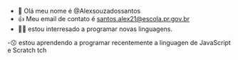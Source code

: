 - 👋 Olá meu nome é @Alexsouzadossantos
- 👍 Meu email de contato é santos.alex21@escola.pr.gov.br
- &#128582;&#8205;&#9794;&#65039; estou interresado a programar novas linguagens.
 
 -&#128535;  estou aprendendo a programar recentemente a linguagen de JavaScript e Scratch
tch
<!---
Alexsouzadossantos/Alexsouzadossantos is a ✨ special ✨ repository because its `README.md` (this file) appears on your GitHub profile.
You can click the Preview link to take a look at your changes.
--->
